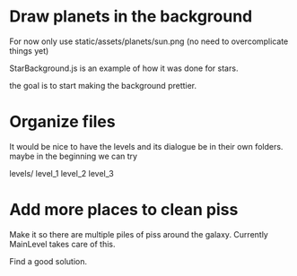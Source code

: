 # Draw planets in the background

For now only use static/assets/planets/sun.png (no need to overcomplicate things yet)

StarBackground.js is an example of how it was done for stars.

the goal is to start making the background prettier.

# Organize files

It would be nice to have the levels and its dialogue be in their own folders.
maybe in the beginning we can try

levels/
    level_1
    level_2
    level_3

# Add more places to clean piss

Make it so there are multiple piles of piss around the galaxy.
Currently MainLevel takes care of this.

Find a good solution.

